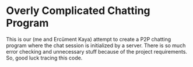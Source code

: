 # Overly Complicated Chatting Program
This is our (me and Ercüment Kaya) attempt to create a P2P chatting program where the chat session is initialized by a server. There is so much error checking and unnecessary stuff because of the project requirements. So, good luck tracing this code.
